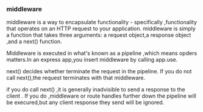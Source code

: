 ### middleware

middleware is a way to encapsulate functionality - specifically ,functionality that operates on an HTTP request to your application.
middleware is simply a function that takes three arguments: a request object,a response object ,and a next() function.

Middleware is executed in what's known as a pipeline ,which means opders matters.In an express app,you insert middleware by calling app.use.

next() decides whether terminate the request in the pipeline. If you do not call next(),the request terminates with that middleware.

if you do call next() ,it is generally inadvisible to send a response to the client . If you do ,middleware or route handles further down the pipeline will be execured,but any client response they send will be ignored.

